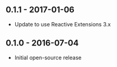 ## 0.1.1 - 2017-01-06
* Update to use Reactive Extensions 3.x

## 0.1.0 - 2016-07-04
* Initial open-source release
